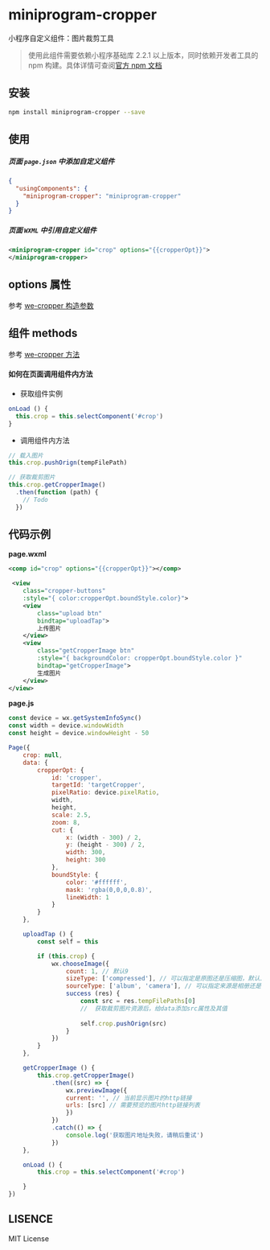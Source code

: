 # miniprogram-cropper

小程序自定义组件：图片裁剪工具

> 使用此组件需要依赖小程序基础库 2.2.1 以上版本，同时依赖开发者工具的 npm 构建。具体详情可查阅[官方 npm 文档]((https://developers.weixin.qq.com/miniprogram/dev/devtools/npm.html))

## 安装

```bash
npm install miniprogram-cropper --save
```

## 使用

##### 页面 ```page.json``` 中添加自定义组件

```json
{
  "usingComponents": {
    "miniprogram-cropper": "miniprogram-cropper"
  }
}
```

##### 页面 ```WXML``` 中引用自定义组件

```xml
<miniprogram-cropper id="crop" options="{{cropperOpt}}">
</miniprogram-cropper>
```

## options 属性

参考 [we-cropper 构造参数](https://we-plugin.github.io/we-cropper/#/api?id=%E6%9E%84%E9%80%A0%E5%99%A8%E5%8F%82%E6%95%B0)

## 组件 methods

参考 [we-cropper 方法](https://we-plugin.github.io/we-cropper/#/api?id=%E6%96%B9%E6%B3%95)

#### 如何在页面调用组件内方法

- 获取组件实例

```javascript
onLoad () {
  this.crop = this.selectComponent('#crop')
}
```

- 调用组件内方法

```javascript
// 载入图片
this.crop.pushOrign(tempFilePath)

// 获取裁剪图片
this.crop.getCropperImage()
  .then(function (path) {
    // Todo
  })
```

## 代码示例

**page.wxml**
```xml
<comp id="crop" options="{{cropperOpt}}"></comp>

 <view
    class="cropper-buttons" 
    :style="{ color:cropperOpt.boundStyle.color}">
    <view
        class="upload btn"
        bindtap="uploadTap">
        上传图片
    </view>
    <view
        class="getCropperImage btn"
        :style="{ backgroundColor: cropperOpt.boundStyle.color }"
        bindtap="getCropperImage">
        生成图片
    </view>
</view>
```

**page.js**
```javascript
const device = wx.getSystemInfoSync()
const width = device.windowWidth
const height = device.windowHeight - 50

Page({
    crop: null,
    data: {
        cropperOpt: {
            id: 'cropper',
            targetId: 'targetCropper',
            pixelRatio: device.pixelRatio,
            width,
            height,
            scale: 2.5,
            zoom: 8,
            cut: {
                x: (width - 300) / 2,
                y: (height - 300) / 2,
                width: 300,
                height: 300
            },
            boundStyle: {
                color: '#ffffff',
                mask: 'rgba(0,0,0,0.8)',
                lineWidth: 1
            }
        }
    },

    uploadTap () {
        const self = this

        if (this.crop) {
            wx.chooseImage({
                count: 1, // 默认9
                sizeType: ['compressed'], // 可以指定是原图还是压缩图，默认二者都有
                sourceType: ['album', 'camera'], // 可以指定来源是相册还是相机，默认二者都有
                success (res) {
                    const src = res.tempFilePaths[0]
                    //  获取裁剪图片资源后，给data添加src属性及其值
            
                    self.crop.pushOrign(src)
                }
            })
        }
    },

    getCropperImage () {
        this.crop.getCropperImage()
            .then((src) => {
                wx.previewImage({
                current: '', // 当前显示图片的http链接
                urls: [src] // 需要预览的图片http链接列表
                })
            })
            .catch(() => {
                console.log('获取图片地址失败，请稍后重试')
            })
    },

    onLoad () {
        this.crop = this.selectComponent('#crop')

    }
})

```

## LISENCE

MIT License

